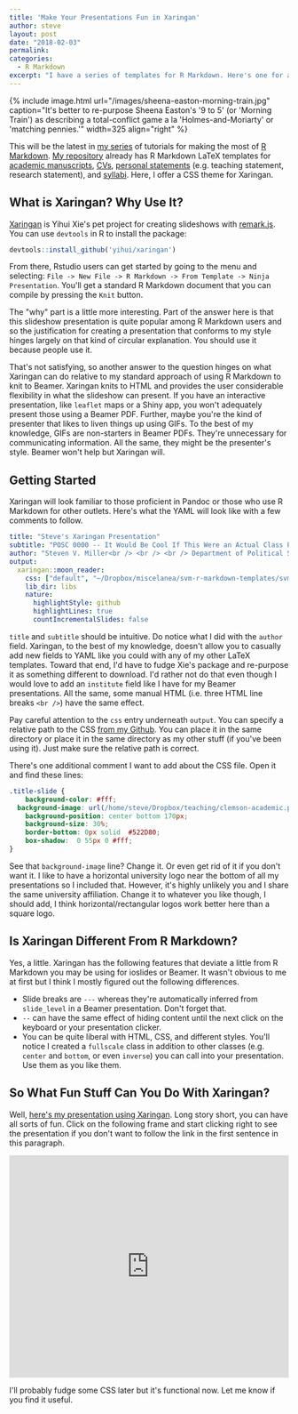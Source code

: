 ```yaml
---
title: 'Make Your Presentations Fun in Xaringan'
author: steve
layout: post
date: "2018-02-03"
permalink:
categories:
  - R Markdown
excerpt: "I have a series of templates for R Markdown. Here's one for a Xaringan presentation. I offer a guide on how to use it."
---
```



{% include image.html url="/images/sheena-easton-morning-train.jpg" caption="It's better to re-purpose Sheena Easton's '9 to 5' (or 'Morning Train') as describing a total-conflict game a la 'Holmes-and-Moriarty' or 'matching pennies.'" width=325 align="right" %}

This will be the latest in [my series](http://svmiller.com/categories/#R%20Markdown) of tutorials for making the most of [R Markdown](http://rmarkdown.rstudio.com/). [My repository](https://github.com/svmiller/svm-r-markdown-templates) already has R Markdown LaTeX templates for [academic manuscripts](http://svmiller.com/blog/2016/02/svm-r-markdown-manuscript/), [CVs](http://svmiller.com/blog/2016/03/svm-r-markdown-cv/), [personal statements](https://github.com/svmiller/svm-r-markdown-templates/blob/master/svm-latex-statement.tex) (e.g. teaching statement, research statement), and [syllabi](http://svmiller.com/blog/2016/07/r-markdown-syllabus/). Here, I offer a CSS theme for Xaringan.

## What is Xaringan? Why Use It?

[Xaringan](https://github.com/yihui/xaringan) is Yihui Xie's pet project for creating slideshows with [remark.js](http://remarkjs.com/).  You can use `devtools` in R to install the package:

```r
devtools::install_github('yihui/xaringan')
```

From there, Rstudio users can get started by going to the menu and selecting: `File -> New File -> R Markdown -> From Template -> Ninja Presentation`. You'll get a standard R Markdown document that you can compile by pressing the `Knit` button.

The "why" part is a little more interesting. Part of the answer here is that this slideshow presentation is quite popular among R Markdown users and so the justification for creating a presentation that conforms to my style hinges largely on that kind of circular explanation. You should use it because people use it.

That's not satisfying, so another answer to the question hinges on what Xaringan can do relative to my standard approach of using R Markdown to knit to Beamer. Xaringan knits to HTML and provides the user considerable flexibility in what the slideshow can present. If you have an interactive presentation, like `leaflet` maps or a Shiny app, you won't adequately present those using a Beamer PDF. Further, maybe you're the kind of presenter that likes to liven things up using GIFs. To the best of my knowledge, GIFs are non-starters in Beamer PDFs. They're unnecessary for communicating information. All the same, they might be the presenter's style. Beamer won't help but Xaringan will.

## Getting Started

Xaringan will look familiar to those proficient in Pandoc or those who use R Markdown for other outlets. Here's what the YAML will look like with a few comments to follow.

```yaml
title: "Steve's Xaringan Presentation"
subtitle: "POSC 0000 -- It Would Be Cool If This Were an Actual Class Presentation"
author: "Steven V. Miller<br /> <br /> <br /> Department of Political Science"
output:
  xaringan::moon_reader:
    css: ["default", "~/Dropbox/miscelanea/svm-r-markdown-templates/svm-xaringan-style.css"]
    lib_dir: libs
    nature:
      highlightStyle: github
      highlightLines: true
      countIncrementalSlides: false
```

`title` and `subtitle` should be intuitive. Do notice what I did with the `author` field. Xaringan, to the best of my knowledge, doesn't allow you to casually add new fields to YAML like you could with any of my other LaTeX templates. Toward that end, I'd have to fudge Xie's package and re-purpose it as something different to download. I'd rather not do that even though I would love to add an `institute` field like I have for my Beamer presentations. All the same, some manual HTML (i.e. three HTML line breaks `<br />`) have the same effect.

Pay careful attention to the `css` entry underneath `output`. You can specify a relative path to the CSS [from my Github](https://github.com/svmiller/svm-r-markdown-templates/blob/master/svm-xaringan-style.css). You can place it in the same directory or place it in the same directory as my other stuff (if you've been using it). Just make sure the relative path is correct. 

There's one additional comment I want to add about the CSS file. Open it and find these lines:

```css
.title-slide {
	background-color: #fff;
  background-image: url(/home/steve/Dropbox/teaching/clemson-academic.png);
	background-position: center bottom 170px;
	background-size: 30%;
	border-bottom: 0px solid  #522D80;
	box-shadow:  0 55px 0 #fff;
}
```

See that `background-image` line? Change it. Or even get rid of it if you don't want it. I like to have a horizontal university logo near the bottom of all my presentations so I included that. However, it's highly unlikely you and I share the same university affiliation. Change it to whatever you like though, I should add, I think horizontal/rectangular logos work better here than a square logo. 

## Is Xaringan Different From R Markdown?

Yes, a little. Xaringan has the following features that deviate a little from R Markdown you may be using for ioslides or Beamer. It wasn't obvious to me at first but I think I mostly figured out the following differences.

- Slide breaks are `---` whereas they're automatically inferred from `slide_level` in a Beamer presentation. Don't forget that.
- `--` can have the same effect of hiding content until the next click on the keyboard or your presentation clicker.
- You can be quite liberal with HTML, CSS, and different styles. You'll notice I created a `fullscale` class in addition to other classes (e.g. `center` and `bottom`, or even `inverse`) you can call into your presentation. Use them as you like them.

## So What Fun Stuff Can You Do With Xaringan?

Well, [here's my presentation using Xaringan](http://svmiller.com/miscellany/svm-xaringan-example.html#1). Long story short, you can have all sorts of fun. Click on the following frame and start clicking right to see the presentation if you don't want to follow the link in the first sentence in this paragraph.

<iframe src="http://svmiller.com/miscellany/svm-xaringan-example.html" class="gde-frame" style="height: 400px; width: 100%; border: none;" scrolling="yes"></iframe>

I'll probably fudge some CSS later but it's functional now. Let me know if you find it useful.